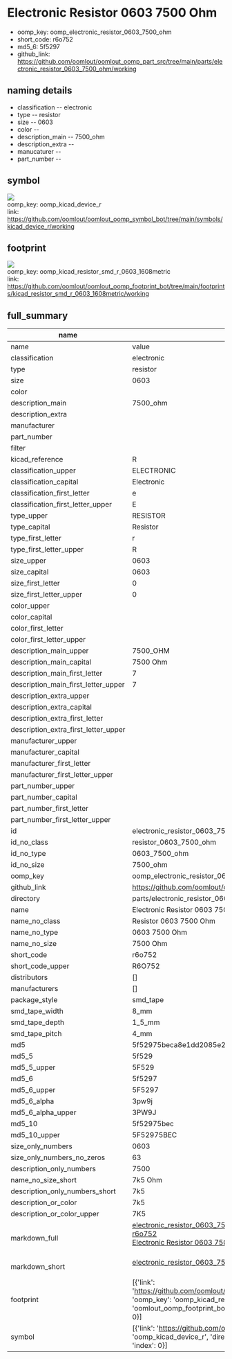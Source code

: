 # Electronic Resistor 0603 7500 Ohm

  
* oomp_key: oomp_electronic_resistor_0603_7500_ohm 
* short_code: r6o752
* md5_6: 5f5297  
* github_link: https://github.com/oomlout/oomlout_oomp_part_src/tree/main/parts/electronic_resistor_0603_7500_ohm/working  
## naming details
* classification -- electronic
* type -- resistor
* size -- 0603
* color -- 
* description_main -- 7500_ohm
* description_extra -- 
* manucaturer -- 
* part_number -- 



## symbol

![](symbol/{index}}/working/working_600.png)  
oomp_key: oomp_kicad_device_r  
link: https://github.com/oomlout/oomlout_oomp_symbol_bot/tree/main/symbols/kicad_device_r/working  

## footprint

![](footprint/{index}/working/working_600.png)  
oomp_key: oomp_kicad_resistor_smd_r_0603_1608metric  
link: https://github.com/oomlout/oomlout_oomp_footprint_bot/tree/main/footprints/kicad_resistor_smd_r_0603_1608metric/working  

## full_summary
| name | value | 
| --- | --- | 
| name | value | 
| classification | electronic | 
| type | resistor | 
| size | 0603 | 
| color |  | 
| description_main | 7500_ohm | 
| description_extra |  | 
| manufacturer |  | 
| part_number |  | 
| filter |  | 
| kicad_reference | R | 
| classification_upper | ELECTRONIC | 
| classification_capital | Electronic | 
| classification_first_letter | e | 
| classification_first_letter_upper | E | 
| type_upper | RESISTOR | 
| type_capital | Resistor | 
| type_first_letter | r | 
| type_first_letter_upper | R | 
| size_upper | 0603 | 
| size_capital | 0603 | 
| size_first_letter | 0 | 
| size_first_letter_upper | 0 | 
| color_upper |  | 
| color_capital |  | 
| color_first_letter |  | 
| color_first_letter_upper |  | 
| description_main_upper | 7500_OHM | 
| description_main_capital | 7500 Ohm | 
| description_main_first_letter | 7 | 
| description_main_first_letter_upper | 7 | 
| description_extra_upper |  | 
| description_extra_capital |  | 
| description_extra_first_letter |  | 
| description_extra_first_letter_upper |  | 
| manufacturer_upper |  | 
| manufacturer_capital |  | 
| manufacturer_first_letter |  | 
| manufacturer_first_letter_upper |  | 
| part_number_upper |  | 
| part_number_capital |  | 
| part_number_first_letter |  | 
| part_number_first_letter_upper |  | 
| id | electronic_resistor_0603_7500_ohm | 
| id_no_class | resistor_0603_7500_ohm | 
| id_no_type | 0603_7500_ohm | 
| id_no_size | 7500_ohm | 
| oomp_key | oomp_electronic_resistor_0603_7500_ohm | 
| github_link | https://github.com/oomlout/oomlout_oomp_part_src/tree/main/parts/electronic_resistor_0603_7500_ohm/working | 
| directory | parts/electronic_resistor_0603_7500_ohm | 
| name | Electronic Resistor 0603 7500 Ohm | 
| name_no_class | Resistor 0603 7500 Ohm | 
| name_no_type | 0603 7500 Ohm | 
| name_no_size | 7500 Ohm | 
| short_code | r6o752 | 
| short_code_upper | R6O752 | 
| distributors | [] | 
| manufacturers | [] | 
| package_style | smd_tape | 
| smd_tape_width | 8_mm | 
| smd_tape_depth | 1_5_mm | 
| smd_tape_pitch | 4_mm | 
| md5 | 5f52975beca8e1dd2085e2788b38cd2d | 
| md5_5 | 5f529 | 
| md5_5_upper | 5F529 | 
| md5_6 | 5f5297 | 
| md5_6_upper | 5F5297 | 
| md5_6_alpha | 3pw9j | 
| md5_6_alpha_upper | 3PW9J | 
| md5_10 | 5f52975bec | 
| md5_10_upper | 5F52975BEC | 
| size_only_numbers | 0603 | 
| size_only_numbers_no_zeros | 63 | 
| description_only_numbers | 7500 | 
| name_no_size_short | 7k5 Ohm | 
| description_only_numbers_short | 7k5 | 
| description_or_color | 7k5 | 
| description_or_color_upper | 7K5 | 
| markdown_full | [electronic_resistor_0603_7500_ohm](https://github.com/oomlout/oomlout_oomp_part_src/tree/main/parts/electronic_resistor_0603_7500_ohm/working)<br>[r6o752](https://github.com/oomlout/oomlout_oomp_part_src/tree/main/parts/electronic_resistor_0603_7500_ohm/working)<br>[Electronic Resistor 0603 7500 Ohm](https://github.com/oomlout/oomlout_oomp_part_src/tree/main/parts/electronic_resistor_0603_7500_ohm/working)<br><br> | 
| markdown_short | [electronic_resistor_0603_7500_ohm](https://github.com/oomlout/oomlout_oomp_part_src/tree/main/parts/electronic_resistor_0603_7500_ohm/working)<br><br> | 
| footprint | [{'link': 'https://github.com/oomlout/oomlout_oomp_footprint_bot/tree/main/foootprntss/kicad_resistor_smd_r_0603_1608metric', 'oomp_key': 'oomp_kicad_resistor_smd_r_0603_1608metric', 'directory': 'oomlout_oomp_footprint_bot/footprints/kicad_resistor_smd_r_0603_1608metric//working/working.kicad_mod', 'index': 0}] | 
| symbol | [{'link': 'https://github.com/oomlout/oomlout_oomp_symbol_bot/tree/main/symbols/kicad_device_r', 'oomp_key': 'oomp_kicad_device_r', 'directory': 'oomlout_oomp_symbol_bot/symbols/kicad_device_r//working/working.kicad_sym', 'index': 0}] | 
